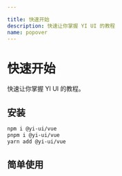 ```yaml
---

title: 快速开始
description: 快速让你掌握 YI UI 的教程
name: popover
---
```


# 快速开始

<Description>

快速让你掌握 YI UI 的教程。

</Description>

## 安装

```bash
npm i @yi-ui/vue
pnpm i @yi-ui/vue
yarn add @yi-ui/vue
```

## 简单使用

